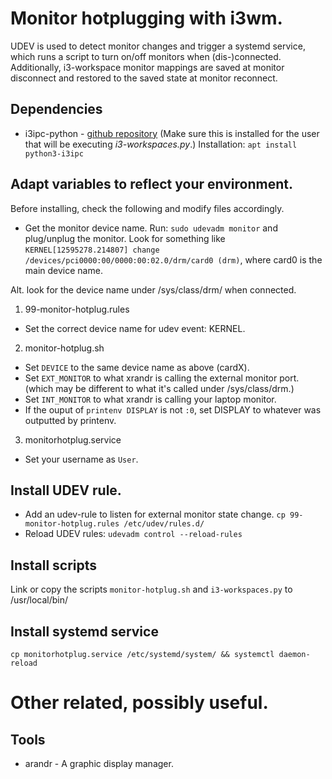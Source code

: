 # Monitor hotplugging with i3wm.

UDEV is used to detect monitor changes and trigger a systemd service, which runs a script to turn on/off monitors when (dis-)connected.
Additionally, i3-workspace monitor mappings are saved at monitor disconnect and restored to the saved state at monitor reconnect.

## Dependencies
* i3ipc-python - [github repository](https://github.com/acrisci/i3ipc-python)
  (Make sure this is installed for the user that will be executing _i3-workspaces.py_.)
  Installation: `apt install python3-i3ipc`

## Adapt variables to reflect your environment.

Before installing, check the following and modify files accordingly.

* Get the monitor device name.
Run: `sudo udevadm monitor` and plug/unplug the monitor.
Look for something like `KERNEL[12595278.214807] change   /devices/pci0000:00/0000:00:02.0/drm/card0 (drm)`, where card0 is the main device name.

Alt. look for the device name under /sys/class/drm/ when connected.

1. 99-monitor-hotplug.rules
  * Set the correct device name for udev event: KERNEL. 

2. monitor-hotplug.sh
  * Set `DEVICE` to the same device name as above (cardX).
  * Set `EXT_MONITOR` to what xrandr is calling the external monitor port. (which may be different to what it's called under /sys/class/drm.)
  * Set `INT_MONITOR` to what xrandr is calling your laptop monitor.
  * If the ouput of `printenv DISPLAY` is not `:0`, set DISPLAY to whatever was outputted by printenv.

3. monitorhotplug.service
  * Set your username as `User`.

## Install UDEV rule.
* Add an udev-rule to listen for external monitor state change.
  `cp 99-monitor-hotplug.rules /etc/udev/rules.d/`
* Reload UDEV rules:
  `udevadm control --reload-rules`

## Install scripts
Link or copy the scripts `monitor-hotplug.sh` and `i3-workspaces.py` to /usr/local/bin/

## Install systemd service
`cp monitorhotplug.service /etc/systemd/system/ && systemctl daemon-reload`


# Other related, possibly useful.

## Tools
* arandr - A graphic display manager.
